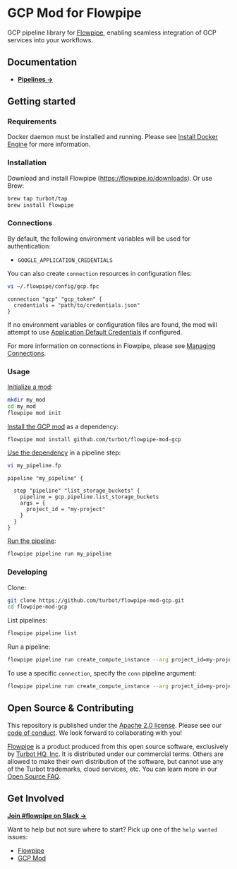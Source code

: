 # GCP Mod for Flowpipe

GCP pipeline library for [Flowpipe](https://flowpipe.io), enabling seamless integration of GCP services into your workflows.

## Documentation

- **[Pipelines →](https://hub.flowpipe.io/mods/turbot/gcp/pipelines)**

## Getting started

### Requirements

Docker daemon must be installed and running. Please see [Install Docker Engine](https://docs.docker.com/engine/install/) for more information.

### Installation

Download and install Flowpipe (https://flowpipe.io/downloads). Or use Brew:

```sh
brew tap turbot/tap
brew install flowpipe
```

### Connections

By default, the following environment variables will be used for authentication:

- `GOOGLE_APPLICATION_CREDENTIALS`

You can also create `connection` resources in configuration files:

```sh
vi ~/.flowpipe/config/gcp.fpc
```

```hcl
connection "gcp" "gcp_token" {
  credentials = "path/to/credentials.json"
}
```

If no environment variables or configuration files are found, the mod will attempt to use [Application Default Credentials](https://cloud.google.com/docs/authentication/provide-credentials-adc) if configured.

For more information on connections in Flowpipe, please see [Managing Connections](https://flowpipe.io/docs/run/connections).

### Usage

[Initialize a mod](https://flowpipe.io/docs/build/index#initializing-a-mod):

```sh
mkdir my_mod
cd my_mod
flowpipe mod init
```

[Install the GCP mod](https://flowpipe.io/docs/build/mod-dependencies#mod-dependencies) as a dependency:

```sh
flowpipe mod install github.com/turbot/flowpipe-mod-gcp
```

[Use the dependency](https://flowpipe.io/docs/build/write-pipelines/index) in a pipeline step:

```sh
vi my_pipeline.fp
```

```hcl
pipeline "my_pipeline" {

  step "pipeline" "list_storage_buckets" {
    pipeline = gcp.pipeline.list_storage_buckets
    args = {
      project_id = "my-project"
    }
  }
}
```

[Run the pipeline](https://flowpipe.io/docs/run/pipelines):

```sh
flowpipe pipeline run my_pipeline
```

### Developing

Clone:

```sh
git clone https://github.com/turbot/flowpipe-mod-gcp.git
cd flowpipe-mod-gcp
```

List pipelines:

```sh
flowpipe pipeline list
```

Run a pipeline:

```sh
flowpipe pipeline run create_compute_instance --arg project_id=my-project --arg instance_name=i-1234567890abcdef0 --arg machine_type=n1-standard-1 --arg zone=us-central1-a --arg boot_disk_size="10"
```

To use a specific `connection`, specify the `conn` pipeline argument:

```sh
flowpipe pipeline run create_compute_instance --arg project_id=my-project --arg instance_name=i-1234567890abcdef0 --arg conn=connection.gcp.gcp_token --arg machine_type=n1-standard-1 --arg zone=us-central1-a --arg boot_disk_size="10"
```

## Open Source & Contributing

This repository is published under the [Apache 2.0 license](https://www.apache.org/licenses/LICENSE-2.0). Please see our [code of conduct](https://github.com/turbot/.github/blob/main/CODE_OF_CONDUCT.md). We look forward to collaborating with you!

[Flowpipe](https://flowpipe.io) is a product produced from this open source software, exclusively by [Turbot HQ, Inc](https://turbot.com). It is distributed under our commercial terms. Others are allowed to make their own distribution of the software, but cannot use any of the Turbot trademarks, cloud services, etc. You can learn more in our [Open Source FAQ](https://turbot.com/open-source).

## Get Involved

**[Join #flowpipe on Slack →](https://flowpipe.io/community/join)**

Want to help but not sure where to start? Pick up one of the `help wanted` issues:

- [Flowpipe](https://github.com/turbot/flowpipe/labels/help%20wanted)
- [GCP Mod](https://github.com/turbot/flowpipe-mod-gcp/labels/help%20wanted)
